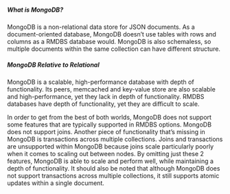 ##### What is MongoDB?

MongoDB is a non-relational data store for JSON documents. As a document-oriented database, MongoDB doesn’t use tables with rows and columns as a RMDBS database would. MongoDB is also schemaless, so multiple documents within the same collection can have different structure.

##### MongoDB Relative to Relational

MongoDB is a scalable, high-performance database with depth of functionality. Its peers, memcached and key-value store are also scalable and high-performance, yet they lack in depth of functionality. RMDBS databases have depth of functionality, yet they are difficult to scale.

In order to get from the best of both worlds, MongoDB does not support some features that are typically supported in RMDBS options. MongoDB does not support joins. Another piece of functionality that’s missing in MongoDB is transactions across multiple collections. Joins and transactions are unsupported within MongoDB because joins scale particularly poorly when it comes to scaling out between nodes. By omitting just these 2 features, MongoDB is able to scale and perform well, while maintaining a depth of functionality. It should also be noted that although MongoDB does not support transactions across multiple collections, it still supports atomic updates within a single document.
